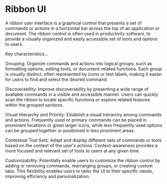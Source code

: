 # Ribbon UI

A ribbon user interface is a graphical control that presents a set of commands or actions in a horizontal bar across the top of an application or document. The ribbon control is often used in productivity software, to provide a visually organized and easily accessible set of tools and options to users.

Key characteristics…

Grouping: Organize commands and actions into logical groups, such as formatting options, editing tools, or document-related functions. Each group is visually distinct, often represented by icons or text labels, making it easier for users to find and select the desired command.

Discoverability: Improve discoverability by presenting a wide range of available commands in a visible and accessible manner. Users can quickly scan the ribbon to locate specific functions or explore related features within the grouped sections.

Visual Hierarchy and Priority: Establish a visual hierarchy among commands and actions. Frequently used or primary commands can be placed in prominent locations or given larger icons, while less frequently used options can be grouped together or positioned in less prominent areas.

Contextual Tool Sets: Adapt and display different sets of commands or tools based on the context of the user's actions. Context-awareness provides a more focused and relevant set of tools to users at any given time.

Customizability: Potentially enable users to customize the ribbon control by adding or removing commands, rearranging groups, or creating custom tabs. This flexibility enables users to tailor the UI to their specific needs, improving efficiency and personalization.
